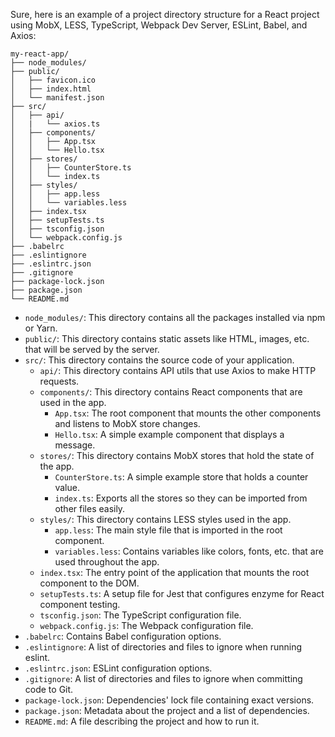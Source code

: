 Sure, here is an example of a project directory structure for a React project using MobX, LESS, TypeScript, Webpack Dev Server, ESLint, Babel, and Axios:

```
my-react-app/
├── node_modules/
├── public/
│   ├── favicon.ico
│   ├── index.html
│   └── manifest.json
├── src/
│   ├── api/
│   |   └── axios.ts
│   ├── components/
│   │   ├── App.tsx
│   │   └── Hello.tsx
│   ├── stores/
│   │   ├── CounterStore.ts
│   │   └── index.ts
│   ├── styles/
│   │   ├── app.less
│   │   └── variables.less
│   ├── index.tsx
│   ├── setupTests.ts
│   ├── tsconfig.json
│   └── webpack.config.js
├── .babelrc
├── .eslintignore
├── .eslintrc.json
├── .gitignore
├── package-lock.json
├── package.json
└── README.md
```

- `node_modules/`: This directory contains all the packages installed via npm or Yarn.
- `public/`: This directory contains static assets like HTML, images, etc. that will be served by the server.
- `src/`: This directory contains the source code of your application.
  - `api/`: This directory contains API utils that use Axios to make HTTP requests.
  - `components/`: This directory contains React components that are used in the app.
    - `App.tsx`: The root component that mounts the other components and listens to MobX store changes.
    - `Hello.tsx`: A simple example component that displays a message.
  - `stores/`: This directory contains MobX stores that hold the state of the app.
    - `CounterStore.ts`: A simple example store that holds a counter value.
    - `index.ts`: Exports all the stores so they can be imported from other files easily.
  - `styles/`: This directory contains LESS styles used in the app.
    - `app.less`: The main style file that is imported in the root component.
    - `variables.less`: Contains variables like colors, fonts, etc. that are used throughout the app.
  - `index.tsx`: The entry point of the application that mounts the root component to the DOM.
  - `setupTests.ts`: A setup file for Jest that configures enzyme for React component testing.
  - `tsconfig.json`: The TypeScript configuration file.
  - `webpack.config.js`: The Webpack configuration file.
- `.babelrc`: Contains Babel configuration options.
- `.eslintignore`: A list of directories and files to ignore when running eslint.
- `.eslintrc.json`: ESLint configuration options.
- `.gitignore`: A list of directories and files to ignore when committing code to Git.
- `package-lock.json`: Dependencies' lock file containing exact versions.
- `package.json`: Metadata about the project and a list of dependencies.
- `README.md`: A file describing the project and how to run it.